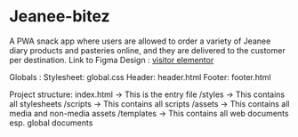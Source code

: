 # Jeanee-bitez
A PWA snack app where users are allowed to order a variety of Jeanee diary products and pasteries  online, and they are delivered to the customer per destination.
Link to Figma Design : [visitor elementor](https://www.figma.com/design/DjmDX1140Ls5gaHqDRSwUd/Jeanee-Project?node-id=139-216&t=Ofg6Lcbzg3i0Awj4-1)


Globals :
    Stylesheet: global.css
    Header: header.html
    Footer: footer.html

Project structure:
    index.html -> This is the entry file
    /styles -> This contains all stylesheets
    /scripts -> This contains all scripts
    /assets -> This contains all media and non-media assets
    /templates -> This contains all web documents esp. global documents
